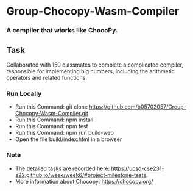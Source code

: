 # Group-Chocopy-Wasm-Compiler

### A compiler that wiorks like ChocoPy.

## Task
Collaborated with 150 classmates to complete a complicated compiler, responsible for implementing big numbers, including the arithmetic operators and related functions

 ### Run Locally
 * Run this Command: git clone https://github.com/b05702057/Group-Chocopy-Wasm-Compiler.git
 * Run this Command: npm install
 * Run this Command: npm test
 * Run this Command: npm run build-web
 * Open the file build/index.html in a browser

 ### Note
 * The detailed tasks are recorded here: https://ucsd-cse231-s22.github.io/week/week6/#project-milestone-tests.
 * More information about Chocopy: https://chocopy.org/
